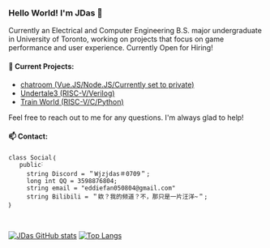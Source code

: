 ### Hello World! I'm JDas 👋

Currently an Electrical and Computer Engineering B.S. major undergraduate in University of Toronto, working on projects that focus on game performance and user experience. Currently Open for Hiring!

#### 🔭 Current Projects:
  - [chatroom (Vue.JS/Node.JS/Currently set to private)](private)
  - [Undertale3 (RISC-V/Verilog)](https://github.com/wjzjdas/undertale3)
  - [Train World (RISC-V/C/Python)](https://github.com/wjzjdas/Train-World)

Feel free to reach out to me for any questions. I'm always glad to help!
#### 📫 Contact:
```
class Social｛
   public˸
     string Discord = ＂Wjzjdas＃0709＂;
     long int QQ = 3598876804;
     string email = "eddiefan050804@gmail.com"
     string Bilibili = ＂欸？我的频道？不，那只是一片汪洋~＂;
｝
```
<br/>

[![JDas GitHub stats](https://github-readme-stats.vercel.app/api?username=wjzjdas&theme=transparent)](https://github.com/anuraghazra/github-readme-stats) 
[![Top Langs](https://github-readme-stats.vercel.app/api/top-langs/?username=wjzjdas&theme=transparent&langs_count=10&layout=compact&hide=tex,Makefile,Mathematica,Scheme)](https://github.com/anuraghazra/github-readme-stats)
